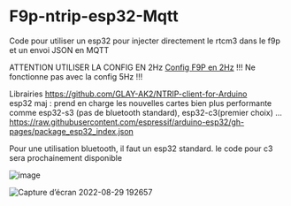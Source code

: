 # F9p-ntrip-esp32-Mqtt

Code pour utiliser un esp32 pour injecter directement le rtcm3 dans le f9p et un envoi JSON en MQTT

ATTENTION UTILISER LA CONFIG EN 2Hz [Config F9P en 2Hz](https://github.com/jancelin/rover-gnss/blob/master/conf_GNSS/F9P/F9P_HPG1-32_Rover_2hz_NMEA_gga_gsa_rmc.txt)
!!! Ne fonctionne pas avec la config 5Hz !!! 
  
Librairies
https://github.com/GLAY-AK2/NTRIP-client-for-Arduino  
esp32 maj : prend en charge les nouvelles cartes bien plus performante comme esp32-s3 (pas de bluetooth standard), esp32-c3(premier choix) ...  
https://raw.githubusercontent.com/espressif/arduino-esp32/gh-pages/package_esp32_index.json  

Pour une utilisation bluetooth, il faut un esp32 standard. le code pour c3 sera prochainement disponible

![image](https://github.com/user-attachments/assets/eceb0724-3493-4ac6-a98e-df5c3475c9f9)

![Capture d’écran 2022-08-29 192657](https://user-images.githubusercontent.com/32975584/187261824-5b02ef2c-bc4a-482e-aa8f-ffc1788b9145.png)
